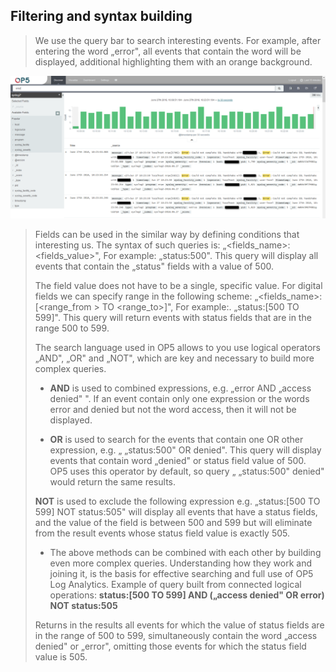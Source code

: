 Filtering and syntax building
-----------------------------

> We use the query bar to search interesting events. For example, after
> entering the word „error", all events that contain the word will be
> displayed, additional highlighting them with an orange background.

![](./media/media/image15.png)

> Fields can be used in the similar way by defining conditions that
> interesting us. The syntax of such queries is:
> „\<fields\_name\>:\<fields\_value\>", For example: „status:500". This
> query will display all events that contain the „status" fields with a
> value of 500.
>
> The field value does not have to be a single, specific value. For
> digital fields we can specify range in the following scheme:
> „\<fields\_name\>:\[\<range\_from \> TO \<range\_to\>\]", For
> example:. „status:\[500 TO 599\]". This query will return events with
> status fields that are in the range 500 to 599.
>
> The search language used in OP5 allows to you use logical operators
> „AND", „OR" and „NOT", which are key and necessary to build more
> complex queries.
>
>-   **AND** is used to combined expressions, e.g. „error AND „access
>    denied" ". If an event contain only one expression or the words
>    error and denied but not the word access, then it will not be
>    displayed.
>
>-   **OR** is used to search for the events that contain one OR other
>    expression, e.g. „ „status:500" OR denied". This query will display
>    events that contain word „denied" or status field value of 500. OP5
>    uses this operator by default, so query „ „status:500" denied" would
>    return the same results.
>
>    **NOT** is used to exclude the following expression e.g. „status:\[500
>    TO 599\] NOT status:505" will display all events that have a status
>    fields, and the value of the field is between 500 and 599 but will
>    eliminate from the result events whose status field value is exactly
>    505.
>
>-   The above methods can be combined with each other by building even
>    more complex queries. Understanding how they work and joining it, is
>    the basis for effective searching and full use of OP5 Log Analytics.
>    Example of query built from connected logical operations:
>    **status:\[500 TO 599\] AND („access denied" OR error) NOT
>    status:505**
>
> Returns in the results all events for which the value of status fields
> are in the range of 500 to 599, simultaneously contain the word
> „access denied" or „error", omitting those events for which the status
> field value is 505.
